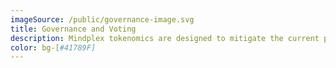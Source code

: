 ```yaml
---
imageSource: /public/governance-image.svg
title: Governance and Voting
description: Mindplex tokenomics are designed to mitigate the current problems in DAOs where the rich buy tokens and win the vote. Mindplex uses the soulbound token MPXR to guarantee decentralization. The number of votes a community member has is proportional to tIP, where I is the balance of MPX tokens weighted by the balance of MPXR after normalization tokens, and fix is a function defined:/ f(x) = x, for x :/ T f(x) = T + sqrt(x-T), for x › T with T = XXX
color: bg-[#41789F]
---
```

